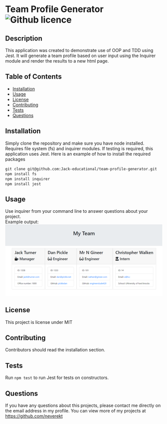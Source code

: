 # Team Profile Generator ![Github licence](http://img.shields.io/badge/license-MIT-green.svg)


## Description 
This application was created to demonstrate use of OOP and TDD using Jest. It will generate a team profile based on user input using the Inquirer module and render the results to a new html page.
 
## Table of Contents
* [Installation](#installation)
* [Usage](#usage)
* [License](#license)
* [Contributing](#contributing)
* [Tests](#tests)
* [Questions](#questions)

## Installation 
Simply clone the repository and make sure you have node installed. Requires file system (fs) and inquirer modules. If testing is required, this application uses Jest. Here is an example of how to install the required packages

```
git clone git@github.com:Jack-educational/team-profile-generator.git
npm install fs
npm install inquirer
npm install jest
```

## Usage 
Use inquirer from your command line to answer questions about your project.<br>
Example output:
<img src="./output/output-example.png">

## License 
This project is license under MIT

## Contributing 
Contributors should read the installation section. 

## Tests
Run `npm test` to run Jest for tests on constructors. 

## Questions
If you have any questions about this projects, please contact me directly on the email address in my profile. You can view more of my projects at https://github.com/neverekt
